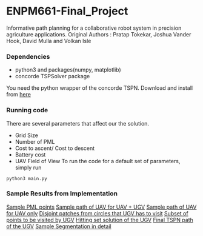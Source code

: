 # ENPM661-Final_Project
Informative path planning for a collaborative robot system in precision agriculture applications.
Original Authors : Pratap Tokekar, Joshua Vander Hook, David Mulla and Volkan Isle

### Dependencies
* python3 and packages(numpy, matplotlib)
* concorde TSPSolver package

You need the python wrapper of the concorde TSPN. Download and install from [here](https://github.com/jvkersch/pyconcorde/)

### Running code
There are several parameters that affect our the solution. 
* Grid Size
* Number of PML
* Cost to ascent/ Cost to descent
* Battery cost
* UAV Field of View 
To run the code for a default set of parameters, simply run
```
python3 main.py
```

### Sample Results from Implementation
[Sample PML points](https://github.com/vdorbala/ENPM661-Final_Project/blob/master/Images/pml_points.jpg)
[Sample path of UAV for UAV + UGV](https://github.com/vdorbala/ENPM661-Final_Project/blob/master/Images/4-1.jpg)
[Sample path of UAV for UAV only](https://github.com/vdorbala/ENPM661-Final_Project/blob/master/Images/4-2.jpg)
[Disjoint patches from circles that UGV has to visit](https://github.com/vdorbala/ENPM661-Final_Project/blob/master/Images/4-4.jpg)
[Subset of points to be visited by UGV](https://github.com/vdorbala/ENPM661-Final_Project/blob/master/Images/4-3.jpg)
[Hitting set solution of the UGV](https://github.com/vdorbala/ENPM661-Final_Project/blob/master/Images/4-5.jpg)
[Final TSPN path of the UGV](https://github.com/vdorbala/ENPM661-Final_Project/blob/master/Images/4-6.jpg)
[Sample Segmentation in detail](https://github.com/vdorbala/ENPM661-Final_Project/blob/master/Images/pml_segmented.png)

